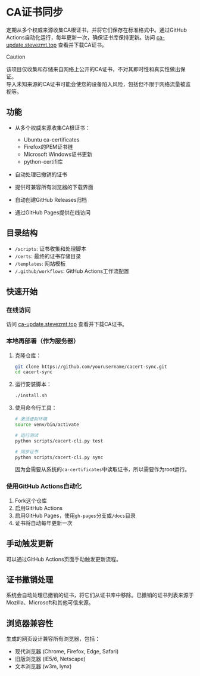 # CA证书同步

定期从多个权威来源收集CA根证书，并将它们保存在标准格式中。通过GitHub Actions自动化运行，每年更新一次，确保证书库保持更新。访问 [ca-update.stevezmt.top](https://ca-update.stevezmt.top) 查看并下载CA证书。

> [!CAUTION]
> 该项目仅收集和存储来自网络上公开的CA证书，不对其即时性和真实性做出保证。<br>
> 导入未知来源的CA证书可能会使您的设备陷入风险，包括但不限于网络流量被监视等。<br>

## 功能

- 从多个权威来源收集CA根证书：
  - Ubuntu ca-certificates
  - Firefox的PEM证书链
  - Microsoft Windows证书更新
  - python-certifi库

- 自动处理已撤销的证书
- 提供可兼容所有浏览器的下载界面
- 自动创建GitHub Releases归档
- 通过GitHub Pages提供在线访问

## 目录结构

- `/scripts`: 证书收集和处理脚本
- `/certs`: 最终的证书存储目录
- `/templates`: 网站模板
- `/.github/workflows`: GitHub Actions工作流配置

## 快速开始

### 在线访问
访问 [ca-update.stevezmt.top](https://ca-update.stevezmt.top) 查看并下载CA证书。

### 本地再部署（作为服务器）

1. 克隆仓库：
   ```bash
   git clone https://github.com/yourusername/cacert-sync.git
   cd cacert-sync
   ```

2. 运行安装脚本：
   ```bash
   ./install.sh
   ```

3. 使用命令行工具：
   ```bash
   # 激活虚拟环境
   source venv/bin/activate
   
   # 运行测试
   python scripts/cacert-cli.py test
   
   # 同步证书
   python scripts/cacert-cli.py sync
   ```

   因为会需要从系统的`ca-certificates`中读取证书，所以需要作为root运行。

### 使用GitHub Actions自动化

1. Fork这个仓库
2. 启用GitHub Actions
3. 启用GitHub Pages，使用`gh-pages`分支或`/docs`目录
4. 证书将自动每年更新一次

## 手动触发更新

可以通过GitHub Actions页面手动触发更新流程。

## 证书撤销处理

系统会自动处理已撤销的证书，将它们从证书库中移除。已撤销的证书列表来源于Mozilla、Microsoft和其他可信来源。

## 浏览器兼容性

生成的网页设计兼容所有浏览器，包括：
- 现代浏览器 (Chrome, Firefox, Edge, Safari)
- 旧版浏览器 (IE5/6, Netscape)
- 文本浏览器 (w3m, lynx)





